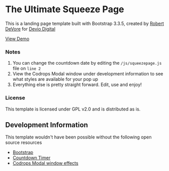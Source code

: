 # The Ultimate Squeeze Page

This is a landing page template built with Bootstrap 3.3.5, created by [Robert DeVore](https://www.robertdevore.com/) for [Devio Digital](http://www.deviodigital.com)

[View Demo](http://www.deviodigital.com/demo/squeezepage-landingpage/)

### Notes

1. You can change the countdown date by editing the `/js/squeezepage.js` file on `line 2`
2. View the Codrops Modal window under development information to see what styles are available for your pop up
3. Everything else is pretty straight forward. Edit, use and enjoy!

### License

This template is licensed under GPL v2.0 and is distributed as is.

## Development Information

This template wouldn't have been possible without the following open source resources

* [Bootstrap](http://www.getbootstrap.com)
* [Countdown Timer](http://codepen.io/Saravanaa/pen/jgmrH)
* [Codrops Modal window effects](http://tympanus.net/codrops/2013/06/25/nifty-modal-window-effects/)
